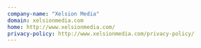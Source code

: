 ```yaml
---
company-name: "Xelsion Media"
domain: xelsionmedia.com
home: http://www.xelsionmedia.com/
privacy-policy: http://www.xelsionmedia.com/privacy-policy/
---
```




